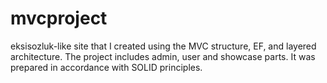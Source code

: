 # mvcproject
eksisozluk-like site that I created using the MVC structure, EF, and layered architecture. The project includes admin, user and showcase parts. It was prepared in accordance with SOLID principles. 
